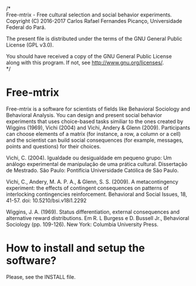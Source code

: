 /*   
  Free-mtrix - Free cultural selection and social behavior experiments.   
  Copyright (C) 2016-2017 Carlos Rafael Fernandes Picanço, Universidade Federal do Pará.   

  The present file is distributed under the terms of the GNU General Public License (GPL v3.0).

  You should have received a copy of the GNU General Public License   
  along with this program. If not, see <http://www.gnu.org/licenses/>.   
*/

# Free-mtrix

Free-mtrix is a software for scientists of fields like Behavioral Sociology and Behavioral Analysis. You can design and present social behavior experiments that uses choice-based tasks similiar to the ones created by Wiggins (1969), Vichi (2004) and Vichi, Andery & Glenn (2009). Participants can choose elements of a matrix (for instance, a row, a column or a cell) and the scientist can build social consequences (for example, messages, points and questions) for their choices.

Vichi, C. (2004). Igualdade ou desigualdade em pequeno grupo: Um análogo experimental de manipulação de uma prática cultural. Dissertação de Mestrado. São Paulo: Pontifícia Universidade Católica de São Paulo.

Vichi, C., Andery, M. A. P. A., & Glenn, S. S. (2009). A metacontingency experiment: the effects of contingent consequences on patterns of interlocking contingencies reinforcement. Behavioral and Social Issues, 18, 41-57. doi: 10.5210/bsi.v18i1.2292

Wiggins, J. A. (1969). Status differentiation, external consequences and alternative reward distributions. Em R. L Burgess e D. Bussell Jr., Behavioral Sociology (pp. 109-126). New York: Columbia University Press.

# How to install and setup the software?

Please, see the INSTALL file.
